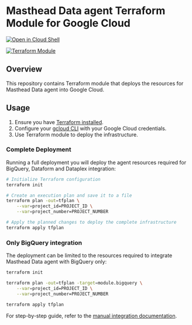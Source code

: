 # Masthead Data agent Terraform Module for Google Cloud

[![Open in Cloud Shell](https://gstatic.com/cloudssh/images/open-btn.svg)](https://shell.cloud.google.com/cloudshell/editor?cloudshell_git_repo=https%3A%2F%2Fgithub.com%2FMasthead-Data%2Fmasthead-deployment)

[![Terraform Module](https://img.shields.io/badge/Terraform-Module-blue.svg)](https://registry.terraform.io/modules/masthead-data/masthead-agent/google/latest)

## Overview

This repository contains Terraform module that deploys the resources for Masthead Data agent into Google Cloud.

## Usage

1. Ensure you have [Terraform installed](https://developer.hashicorp.com/terraform/install).
2. Configure your [gcloud CLI](https://cloud.google.com/sdk/gcloud#download_and_install_the) with your Google Cloud credentials.
3. Use Terraform module to deploy the infrastructure.

### Complete Deployment

Running a full deployment you will deploy the agent resources required for BigQuery, Dataform and Dataplex integration:

```bash
# Initialize Terraform configuration
terraform init

# Create an execution plan and save it to a file
terraform plan -out=tfplan \
    --var=project_id=PROJECT_ID \
    --var=project_number=PROJECT_NUMBER

# Apply the planned changes to deploy the complete infrastructure
terraform apply tfplan
```

### Only BigQuery integration

The deployment can be limited to the resources required to integrate Masthead Data agent with BigQuery only:

```bash
terraform init

terraform plan -out=tfplan -target=module.bigquery \
    --var=project_id=PROJECT_ID \
    --var=project_number=PROJECT_NUMBER

terraform apply tfplan
```

For step-by-step guide, refer to the [manual integration documentation](https://docs.mastheadata.com/saas-manual-resource-creation-google-cloud-+-bigquery).
